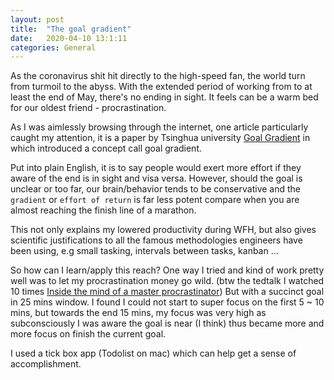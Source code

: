 ```yaml
---
layout: post
title:  "The goal gradient"
date:   2020-04-10 13:1:11
categories: General
---
```


As the coronavirus shit hit directly to the high-speed fan, the world turn from turmoil to the abyss. With the extended period of working from to at least the end of May, there's no ending in sight. It feels can be a warm bed for our oldest friend - procrastination.

As I was aimlessly browsing through the internet, one article particularly caught my attention,  it is a paper by Tsinghua university [Goal Gradient](http://mis.sem.tsinghua.edu.cn/UploadFiles/File/201209/20120926150438310.pdf) in which introduced a concept call goal gradient.

Put into plain English, it is to say people would exert more effort if they aware of the end is in sight and visa versa. However, should the goal is unclear or too far, our brain/behavior tends to be conservative and the `gradient` or `effort of return` is far less potent compare when you are almost reaching the finish line of a marathon.

This not only explains my lowered productivity during WFH, but also gives scientific justifications to all the famous methodologies engineers have been using, e.g small tasking, intervals between tasks, kanban ...

So how can I learn/apply this reach? One way I tried and kind of work pretty well was to let my procrastination money go wild. (btw the tedtalk I watched 10 times [Inside the mind of a master procrastinator](https://www.ted.com/talks/tim_urban_inside_the_mind_of_a_master_procrastinator?language=en))
But with a succinct goal in 25 mins window. I found I could not start to super focus on the first 5 ~ 10 mins, but towards the end 15 mins, my focus was very high as subconsciously I was aware the goal is near (I think) thus became more and more focus on finish the current goal.

I used a tick box app (Todolist on mac) which can help get a sense of accomplishment.
